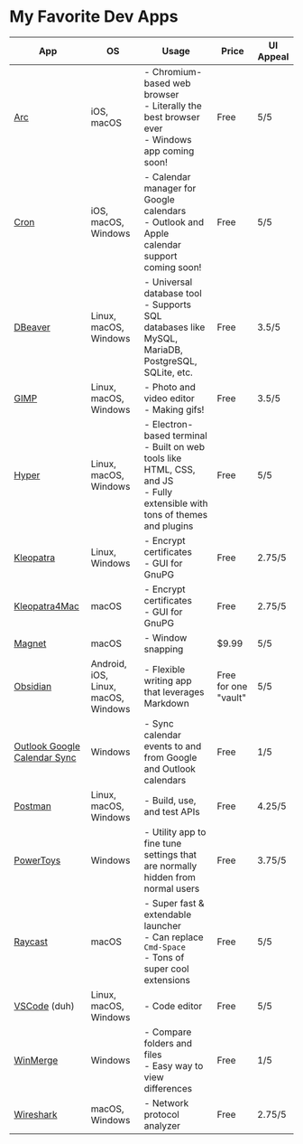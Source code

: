 # My Favorite Dev Apps

| **App**                            | **OS**                                  | **Usage**                                                                                                                          | **Price**                | **UI Appeal**     |
|--------------------------------|-------------------------------------|--------------------------------------------------------------------------------------------------------------------------------|----------------------|---------------|
| [Arc](https://arc.net/)                          | iOS, macOS                          | - Chromium-based web browser <br/> - Literally the best browser ever <br/> - Windows app coming soon!                          | Free                 | 5/5           |
| [Cron](https://cron.com/)                         | iOS, macOS, Windows                 | - Calendar manager for Google calendars <br/> - Outlook and Apple calendar support coming soon!                                | Free                 | 5/5           |
| [DBeaver](https://dbeaver.io/  )                      | Linux, macOS, Windows               | - Universal database tool <br/> - Supports SQL databases like MySQL, MariaDB, PostgreSQL, SQLite, etc.                         | Free                 | 3.5/5         |
| [GIMP](https://www.gimp.org/)                         | Linux, macOS, Windows               | - Photo and video editor <br/> - Making gifs!                                                                                  | Free                 | 3.5/5         |
| [Hyper](https://hyper.is/)                        | Linux, macOS, Windows               | - Electron-based terminal <br/> - Built on web tools like HTML, CSS, and JS <br/> - Fully extensible with tons of themes and plugins | Free                 | 5/5           |
| [Kleopatra](https://gpg4win.org/download.html )                    | Linux, Windows                      | - Encrypt certificates <br/> - GUI for GnuPG                                                                                   | Free                 | 2.75/5        |
| [Kleopatra4Mac](https://github.com/algertc/homebrew-kleopatra4mac)                | macOS                               | - Encrypt certificates <br/> - GUI for GnuPG                                                                                   | Free                 | 2.75/5        |
| [Magnet](https://apps.apple.com/us/app/magnet/id441258766?mt=12)                       | macOS                               | - Window snapping                                                                                                              | $9.99                | 5/5           |
| [Obsidian](https://obsidian.md/)                     | Android, iOS, Linux, macOS, Windows | - Flexible writing app that leverages Markdown                                                                                 | Free for one "vault" | 5/5           |
| [Outlook Google Calendar Sync](https://www.outlookgooglecalendarsync.com/) | Windows                             | - Sync calendar events to and from Google and Outlook calendars                                                                | Free                 | 1/5           |
| [Postman](https://www.postman.com/)                      | Linux, macOS, Windows               | - Build, use, and test APIs                                                                                                    | Free                 | 4.25/5        |
| [PowerToys](https://apps.microsoft.com/store/detail/microsoft-powertoys/XP89DCGQ3K6VLD)                    | Windows                             | - Utility app to fine tune settings that are normally hidden from normal users                                                 | Free                 | 3.75/5        |
| [Raycast](https://www.raycast.com/)                      | macOS                               | - Super fast & extendable launcher <br/> - Can replace `Cmd-Space` <br/> - Tons of super cool extensions                         | Free                 | 5/5           |
| [VSCode](https://code.visualstudio.com/ ) (duh)                 | Linux, macOS, Windows               | - Code editor                                                                                                                  | Free                 | 5/5           |
| [WinMerge](https://winmerge.org/?lang=en )                     | Windows                             | - Compare folders and files <br/> - Easy way to view differences                                                               | Free                 | 1/5           |
| [Wireshark](https://www.wireshark.org/)                    | macOS, Windows                      | - Network protocol analyzer                                                                                                    | Free                 | 2.75/5        |